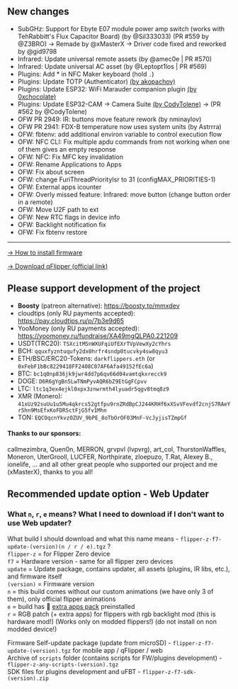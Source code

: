 ## New changes
* SubGHz: Support for Ebyte E07 module power amp switch (works with TehRabbitt's Flux Capacitor Board) (by @Sil333033) (PR #559 by @Z3BRO) -> Remade by @xMasterX -> Driver code fixed and reworked by @gid9798
* Infrared: Update universal remote assets (by @amec0e | PR #570)
* Infrared: Update universal AC asset (by @Leptopt1los | PR #569)
* Plugins: Add * in NFC Maker keyboard (hold `.`)
* Plugins: Update TOTP (Authenticator) [(by akopachov)](https://github.com/akopachov/flipper-zero_authenticator)
* Plugins: Update ESP32: WiFi Marauder companion plugin [(by 0xchocolate)](https://github.com/0xchocolate/flipperzero-wifi-marauder)
* Plugins: Update ESP32-CAM -> Camera Suite [(by CodyTolene)](https://github.com/CodyTolene/Flipper-Zero-Camera-Suite) -> (PR #562 by @CodyTolene)
* OFW PR 2949: IR: buttons move feature rework (by nminaylov)
* OFW PR 2941: FDX-B temperature now uses system units (by Astrrra)
* OFW: fbtenv: add additional environ variable to control execution flow
* OFW: NFC CLI: Fix multiple apdu commands from not working when one of them gives an empty response
* OFW: NFC: Fix MFC key invalidation
* OFW: Rename Applications to Apps 
* OFW: Fix about screen
* OFW: change FuriThreadPriorityIsr to 31 (configMAX_PRIORITIES-1)
* OFW: External apps icounter
* OFW: Overly missed feature: Infrared: move button (change button order in a remote)
* OFW: Move U2F path to ext
* OFW: New RTC flags in device info
* OFW: Backlight notification fix
* OFW: Fix fbtenv restore

----

[-> How to install firmware](https://github.com/DarkFlippers/unleashed-firmware/blob/dev/documentation/HowToInstall.md)

[-> Download qFlipper (official link)](https://flipperzero.one/update)

## Please support development of the project
* **Boosty** (patreon alternative): https://boosty.to/mmxdev
* cloudtips (only RU payments accepted): https://pay.cloudtips.ru/p/7b3e9d65
* YooMoney (only RU payments accepted): https://yoomoney.ru/fundraise/XA49mgQLPA0.221209
* USDT(TRC20): `TSXcitMSnWXUFqiUfEXrTVpVewXy2cYhrs`
* BCH: `qquxfyzntuqufy2dx0hrfr4sndp0tucvky4sw8qyu3`
* ETH/BSC/ERC20-Tokens: `darkflippers.eth` (or `0xFebF1bBc8229418FF2408C07AF6Afa49152fEc6a`)
* BTC: `bc1q0np836jk9jwr4dd7p6qv66d04vamtqkxrecck9`
* DOGE: `D6R6gYgBn5LwTNmPyvAQR6bZ9EtGgFCpvv`
* LTC: `ltc1q3ex4ejkl0xpx3znwrmth4lyuadr5qgv8tmq8z9`
* XMR (Monero): `41xUz92suUu1u5Mu4qkrcs52gtfpu9rnZRdBpCJ244KRHf6xXSvVFevdf2cnjS7RAeYr5hn9MsEfxKoFDRSctFjG5fv1Mhn`
* TON: `EQCOqcnYkvzOZUV_9bPE_8oTbOrOF03MnF-VcJyjisTZmpGf`

#### Thanks to our sponsors:
callmezimbra, Quen0n, MERRON, grvpvl (lvpvrg), art_col, ThurstonWaffles, Moneron, UterGrooll, LUCFER, Northpirate, zloepuzo, T.Rat, Alexey B., ionelife, ...
and all other great people who supported our project and me (xMasterX), thanks to you all!


## **Recommended update option - Web Updater**

### What `n`, `r`, `e` means? What I need to download if I don't want to use Web updater?
What build I should download and what this name means - `flipper-z-f7-update-(version)(n / r / e).tgz` ? <br>
`flipper-z` = for Flipper Zero device<br>
`f7` = Hardware version - same for all flipper zero devices<br>
`update` = Update package, contains updater, all assets (plugins, IR libs, etc.), and firmware itself<br>
`(version)` = Firmware version<br>
`n` = this build comes without our custom animations (we have only 3 of them), only official flipper animations<br>
`e` = build has 🎲 [extra apps pack](https://github.com/xMasterX/all-the-plugins) preinstalled<br>
`r` = RGB patch (+ extra apps) for flippers with rgb backlight mod (this is hardware mod!) (Works only on modded flippers!) (do not install on non modded device!)

Firmware Self-update package (update from microSD) - `flipper-z-f7-update-(version).tgz` for mobile app / qFlipper / web<br>
Archive of `scripts` folder (contains scripts for FW/plugins development) - `flipper-z-any-scripts-(version).tgz`<br>
SDK files for plugins development and uFBT - `flipper-z-f7-sdk-(version).zip`



